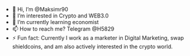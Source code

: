- 👋 Hi, I’m @Maksimr90
- 👀 I’m interested in Crypto and WEB3.0
- 🌱 I’m currently learning economist
- 📫 How to reach me? Telegram @H5829
- ⚡ Fun fact: Currently I work as a marketer in Digital Marketing, swap shieldcoins, and am also actively interested in the crypto world. 

<!---
Maksimr90/Maksimr90 is a ✨ special ✨ repository because its `README.md` (this file) appears on your GitHub profile.
You can click the Preview link to take a look at your changes.
--->
